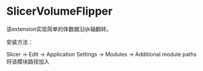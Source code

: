 # SlicerVolumeFlipper

该extension实现简单的体数据沿ijk轴翻转。

安装方法：

Slicer -> Edit -> Application Settings -> Modules -> Additional module paths 将该模块路径加入